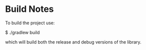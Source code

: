 # Build Notes

To build the project use:

$ ./gradlew build

which will build both the release and debug versions of the library.
